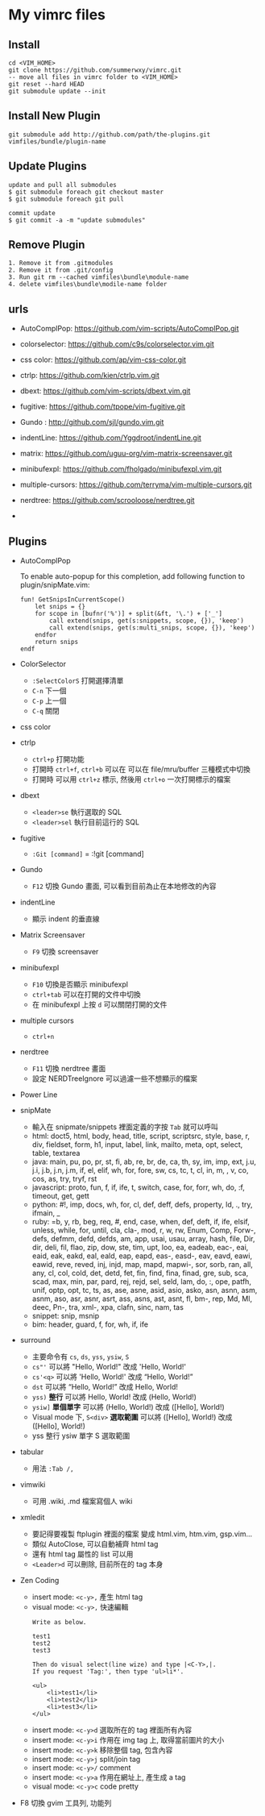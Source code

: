 ﻿My vimrc files
==============

Install
-------
```
cd <VIM_HOME>
git clone https://github.com/summerwxy/vimrc.git
-- move all files in vimrc folder to <VIM_HOME>
git reset --hard HEAD
git submodule update --init
```

Install New Plugin
------------------
```
git submodule add http://github.com/path/the-plugins.git vimfiles/bundle/plugin-name
```

Update Plugins
--------------
```
update and pull all submodules
$ git submodule foreach git checkout master
$ git submodule foreach git pull

commit update
$ git commit -a -m "update submodules"
```

Remove Plugin
-------------
```
1. Remove it from .gitmodules
2. Remove it from .git/config
3. Run git rm --cached vimfiles\bundle\module-name
4. delete vimfiles\bundle\modile-name folder
```

urls
----
* AutoComplPop: https://github.com/vim-scripts/AutoComplPop.git
* colorselector: https://github.com/c9s/colorselector.vim.git
* css color: https://github.com/ap/vim-css-color.git
* ctrlp: https://github.com/kien/ctrlp.vim.git
* dbext: https://github.com/vim-scripts/dbext.vim.git
* fugitive: https://github.com/tpope/vim-fugitive.git
* Gundo : http://github.com/sjl/gundo.vim.git
* indentLine: https://github.com/Yggdroot/indentLine.git
* matrix: https://github.com/uguu-org/vim-matrix-screensaver.git
* minibufexpl: https://github.com/fholgado/minibufexpl.vim.git
* multiple-cursors: https://github.com/terryma/vim-multiple-cursors.git
* nerdtree: https://github.com/scrooloose/nerdtree.git
* 















Plugins
-------
* AutoComplPop

    To enable auto-popup for this completion, add following function to
    plugin/snipMate.vim:
    ```
    fun! GetSnipsInCurrentScope()
        let snips = {}
        for scope in [bufnr('%')] + split(&ft, '\.') + ['_']
            call extend(snips, get(s:snippets, scope, {}), 'keep')
            call extend(snips, get(s:multi_snips, scope, {}), 'keep')
        endfor
        return snips
    endf
    ```

* ColorSelector
    - `:SelectColorS` 打開選擇清單 
    - `C-n` 下一個
    - `C-p` 上一個
    - `C-q` 關閉
* css color
* ctrlp
    - `ctrl+p` 打開功能
    - 打開時 `ctrl+f`, `ctrl+b` 可以在 可以在 file/mru/buffer 三種模式中切換 
    - 打開時 可以用 `ctrl+z` 標示, 然後用 `ctrl+o` 一次打開標示的檔案
* dbext
    - `<leader>se` 執行選取的 SQL
    - `<leader>sel` 執行目前這行的 SQL
* fugitive
    - `:Git [command]` = :!git [command]
* Gundo
    - `F12` 切換 Gundo 畫面, 可以看到目前為止在本地修改的內容
* indentLine
    - 顯示 indent 的垂直線
* Matrix Screensaver
    - `F9` 切換 screensaver
* minibufexpl
    - `F10` 切換是否顯示 minibufexpl
    - `ctrl+tab` 可以在打開的文件中切換
    - 在 minibufexpl 上按 `d` 可以關閉打開的文件
* multiple cursors
    - `ctrl+n `
* nerdtree
    - `F11` 切換 nerdtree 畫面 
    - 設定 NERDTreeIgnore 可以過濾一些不想顯示的檔案
* Power Line
* snipMate
    - 輸入在 snipmate/snippets 裡面定義的字按 `Tab` 就可以呼叫
    - html: doct5, html, body, head, title, script, scriptsrc, style, base, r, div, fieldset, form, h1, input, label, link, mailto, meta, opt, select, table, textarea
    - java: main, pu, po, pr, st, fi, ab, re, br, de, ca, th, sy, im, imp, ext, j.u, j.i, j.b, j.n, j.m, if, el, elif, wh, for, fore, sw, cs, tc, t, cl, in, m, , v, co, cos, as, try, tryf, rst 
    - javascript: proto, fun, f, if, ife, t, switch, case, for, forr, wh, do, :f, timeout, get, gett 
    - python: #!, imp, docs, wh, for, cl, def, deff, defs, property, ld, ., try, ifmain, _
    - ruby: =b, y, rb, beg, req, #, end, case, when, def, deft, if, ife, elsif, unless, while, for, until, cla, cla-, mod, r, w, rw, Enum, Comp, Forw-, defs, defmm, defd, defds, am, app, usai, usau, array, hash, file, Dir, dir, deli, fil, flao, zip, dow, ste, tim, upt, loo, ea, eadeab, eac-, eai, eaid, eak, eakd, eal, eald, eap, eapd, eas-, easd-, eav, eavd, eawi, eawid, reve, reved, inj, injd, map, mapd, mapwi-, sor, sorb, ran, all, any, cl, col, cold, det, detd, fet, fin, find, fina, finad, gre, sub, sca, scad, max, min, par, pard, rej, rejd, sel, seld, lam, do, :, ope, patfh, unif, optp, opt, tc, ts, as, ase, asne, asid, asio, asko, asn, asnn, asm, asnm, aso, asr, asnr, asrt, ass, asns, ast, asnt, fl, bm-, rep, Md, Ml, deec, Pn-, tra, xml-, xpa, clafn, sinc, nam, tas
    - snippet: snip, msnip
    - bim: header, guard, f, for, wh, if, ife
* surround
    - 主要命令有 `cs`, `ds`, `yss`, `ysiw`, `S`
    - `cs"'` 可以將 "Hello, World!" 改成 'Hello, World!'
    - `cs'<q>` 可以將 'Hello, World!' 改成 <q>Hello, World!</q>
    - `dst` 可以將 <q>Hello, World!</q> 改成 Hello, World!
    - `yss)` **整行** 可以將 Hello, World! 改成 (Hello, World!)
    - `ysiw]` **單個單字** 可以將 (Hello, World!) 改成 ([Hello], World!)
    - Visual mode 下, `S<div>` **選取範圍** 可以將 ([Hello], World!) 改成 <div>([Hello], World!)</div> 
    - yss 整行 ysiw 單字 S 選取範圍
* tabular
    - 用法 `:Tab /,`
* vimwiki
    - 可用 .wiki, .md 檔案寫個人 wiki
* xmledit 
    - 要記得要複製 ftplugin 裡面的檔案 變成 html.vim, htm.vim, gsp.vim...
    - 類似 AutoClose, 可以自動補齊 html tag
    - 還有 html tag 屬性的 list 可以用
    - `<Leader>d` 可以刪除, 目前所在的 tag 本身
* Zen Coding
    - insert mode: `<c-y>,` 產生 html tag 
    - visual mode: `<c-y>,` 快速編輯
        ```
        Write as below.

        test1
        test2
        test3

        Then do visual select(line wize) and type |<C-Y>,|.
        If you request 'Tag:', then type 'ul>li*'.

        <ul>
            <li>test1</li>
            <li>test2</li>
            <li>test3</li>
        </ul>
        ```
    - insert mode: `<c-y>d` 選取所在的 tag 裡面所有內容
    - insert mode: `<c-y>i` 作用在 img tag 上, 取得當前圖片的大小
    - insert mode: `<c-y>k` 移除整個 tag, 包含內容
    - insert mode: `<c-y>j` split/join tag
    - insert mode: `<c-y>/` comment
    - insert mode: `<c-y>a` 作用在網址上, 產生成 a tag
    - visual mode: `<c-y>c` code pretty
 
* F8 切換 gvim 工具列, 功能列


